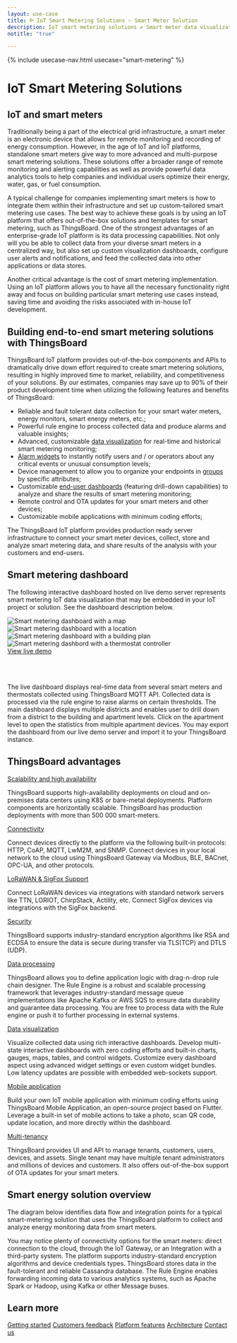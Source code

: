 ```yaml
---
layout: use-case
title: ᐉ IoT Smart Metering Solutions — Smart Meter Solution
description: IoT smart metering solutions ✔ Smart meter data visualization ⚫ ThingsBoard ➤ Remote monitoring and recording of energy consumption
notitle: "true"

---
```


{% include usecase-nav.html usecase="smart-metering" %}

<h1 class="usecase-title">IoT Smart Metering Solutions</h1>

## IoT and smart meters

Traditionally being a part of the electrical grid infrastructure, a smart meter is an electronic device that allows for remote monitoring and recording of energy consumption. 
However, in the age of IoT and IoT platforms, standalone smart meters give way to more advanced and multi-purpose smart metering solutions. 
These solutions offer a broader range of remote monitoring and alerting capabilities as well as provide powerful data analytics tools to help companies and individual users optimize their energy, water, gas, or fuel consumption.  

A typical challenge for companies implementing smart meters is how to integrate them within their infrastructure and set up custom-tailored smart metering use cases. 
The best way to achieve these goals is by using an IoT platform that offers out-of-the-box solutions and templates for smart metering, such as ThingsBoard. 
One of the strongest advantages of an enterprise-grade IoT platform is its data processing capabilities. 
Not only will you be able to collect data from your diverse smart meters in a centralized way, but also set up custom visualization dashboards, configure user alerts and notifications, and feed the collected data into other applications or data stores.

Another critical advantage is the cost of smart metering implementation. 
Using an IoT platform allows you to have all the necessary functionality right away and focus on building particular smart metering use cases instead, saving time and avoiding the risks associated with in-house IoT development.  


## Building end-to-end smart metering solutions with ThingsBoard

ThingsBoard IoT platform provides out-of-the-box components and APIs to dramatically drive down effort required to create smart metering solutions, 
resulting in highly improved time to market, reliability, and competitiveness of your solutions. 
By our estimates, companies may save up to 90% of their product development time when utilizing the following features and benefits of ThingsBoard:

  - Reliable and fault tolerant data collection for your smart water meters, energy monitors, smart energy meters, etc.;
  - Powerful rule engine to process collected data and produce alarms and valuable insights;  
  - Advanced, customizable [data visualization](/docs/user-guide/visualization/) for real-time and historical smart metering monitoring;
  - [Alarm widgets](/docs/user-guide/ui/widget-library/#alarm-widgets) to instantly notify users and / or operators about any critical events or unusual consumption levels;
  - Device management to allow you to organize your endpoints in [groups](/docs/user-guide/groups/) by specific attributes;
  - Customizable [end-user dashboards](/docs/user-guide/ui/dashboards/) (featuring drill-down capabilities) to analyze and share the results of smart metering monitoring;
  - Remote control and OTA updates for your smart meters and other devices;
  - Customizable mobile applications with minimum coding efforts;

The ThingsBoard IoT platform provides production ready server infrastructure to connect your smart meter devices, collect, store and analyze smart metering data, and share results of the analysis with your customers and end-users.

## Smart metering dashboard

The following interactive dashboard hosted on live demo server represents smart metering IoT data visualization that may be embedded in your IoT project or solution. See the dashboard description below.

<div class="usecase-carousel owl-carousel owl-theme">
    <div>
        <img class="item-image" src="/images/usecases/smart-metering/sm1.png" alt="Smart metering dashboard with a map">
    </div>
    <div>
        <img class="item-image" src="/images/usecases/smart-metering/sm2.png" alt="Smart metering dashboard with a location">
    </div>
    <div>
        <img class="item-image" src="/images/usecases/smart-metering/sm3.png" alt="Smart metering dashboard with a building plan">
    </div>
    <div>
        <img class="item-image" src="/images/usecases/smart-metering/sm4.png" alt="Smart metering dashbord with a thermostat controller">
    </div>
</div>

<div class="center" style="margin-bottom: 64px;">
    <a target="_blank" href="https://demo.thingsboard.io/dashboard/3a1026e0-83f6-11e7-b56d-c7f326cba909?publicId=322a2330-7c36-11e7-835d-c7f326cba909" class="button">View live demo</a>
</div>

The live dashboard displays real-time data from several smart meters and thermostats collected using ThingsBoard MQTT API. 
Collected data is processed via the rule engine to raise alarms on certain thresholds.
The main dashboard displays multiple districts and enables user to drill down from a district to the building and apartment levels. 
Click on the apartment level to open the statistics from multiple apartment devices. 
You may export the dashboard from our live demo server and import it to your ThingsBoard instance.

## ThingsBoard advantages
<section class="usecase-advantages">
    <div class="usecase-background">
        <div class="bottom-features1"></div><div class="bottom-features2"></div><div class="small11"></div><div class="small12"></div>
    </div>
    <div class="cards row">
        <div class="col-lg-6">
            <div class="block">
                <object data="/images/microservices-icon.svg"></object>
                <div>
                    <a class="title" href="/docs/reference/msa/">Scalability and high availability</a>
                    <p>ThingsBoard supports high-availability deployments on cloud and on-premises data centers using K8S or bare-metal deployments. Platform components are horizontally scalable. ThingsBoard has production deployments with more than 500 000 smart-meters.</p>
                </div>
            </div>
        </div>
        <div class="col-lg-6">
            <div class="block">
                <object data="/images/telemetry-icon.svg"></object>
                <div>
                    <a class="title" href="/docs/getting-started-guides/connectivity/">Connectivity</a>
                    <p>Connect devices directly to the platform via the following built-in protocols: HTTP, CoAP, MQTT, LwM2M, and SNMP. Connect devices in your local network to the cloud using ThingsBoard Gateway via Modbus, BLE, BACnet, OPC-UA, and other protocols.</p>
                </div>
            </div>
        </div>
        <div class="col-lg-6">
            <div class="block">
                <object data="/images/integration-icon.svg"></object>
                <div>
                    <a class="title" href="/docs/user-guide/integrations/">LoRaWAN & SigFox Support</a>
                    <p>Connect LoRaWAN devices via integrations with standard network servers like TTN, LORIOT, ChirpStack, Actility, etc. Connect SigFox devices via integrations with the SigFox backend.</p>
                </div>
            </div>
        </div>
        <div class="col-lg-6">
            <div class="block">
                <object data="/images/security-icon.svg"></object>
                <div>
                    <a class="title" href="/docs/pe/user-guide/ssl/http-over-ssl/">Security</a>
                    <p>ThingsBoard supports industry-standard encryption algorithms like RSA and ECDSA to ensure the data is secure during transfer via TLS(TCP) and DTLS (UDP).</p>
                </div>
            </div>
        </div>
        <div class="col-lg-6">
            <div class="block">
                <object data="/images/engine-icon.svg"></object>
                <div>
                    <a class="title" href="/docs/pe/user-guide/rule-engine-2-0/overview/">Data processing</a>
                    <p>ThingsBoard allows you to define application logic with drag-n-drop rule chain designer. The Rule Engine is a robust and scalable processing framework that leverages industry-standard message queue implementations like Apache Kafka or AWS SQS to ensure data durability and guarantee data processing. You are free to process data with the Rule engine or push it to further processing in external systems.</p>
                </div>
            </div>
        </div>
        <div class="col-lg-6">
            <div class="block">
                <object data="/images/visualization-icon.svg"></object>
                <div>
                    <a class="title" href="/docs/user-guide/dashboards/">Data visualization</a>
                    <p>Visualize collected data using rich interactive dashboards. Develop multi-state interactive dashboards with zero coding efforts and built-in charts, gauges, maps, tables, and control widgets. Customize every dashboard aspect using advanced widget settings or even custom widget bundles. Low latency updates are possible with embedded web-sockets support.</p>
                </div>
            </div>
        </div>
        <div class="col-lg-6">
            <div class="block">
                <object data="/images/phone-icon.svg"></object>
                <div>
                    <a class="title" href="/docs/mobile/">Mobile application</a>
                    <p>Build your own IoT mobile application with minimum coding efforts using ThingsBoard Mobile Application, an open-source project based on Flutter. Leverage a built-in set of mobile actions to take a photo, scan QR code, update location, and more directly within the dashboard.</p>
                </div>
            </div>
        </div>
        <div class="col-lg-6">
            <div class="block">
                <object data="/images/tenancy-icon.svg"></object>
                <div>
                    <a class="title" href="/docs/user-guide/entities-and-relations/">Multi-tenancy</a>
                    <p>ThingsBoard provides UI and API to manage tenants, customers, users, devices, and assets. Single tenant may have multiple tenant administrators and millions of devices and customers. It also offers out-of-the-box support of OTA updates for your smart meters.</p>
                </div>
            </div>
        </div>
    </div>
</section>

## Smart energy solution overview

The diagram below identifies data flow and integration points for a typical smart-metering solution that uses the ThingsBoard platform to collect and analyze energy monitoring data from smart meters.

<object width="100%" style="max-width: max-content; margin: 32px 0" data="/images/iot-use-cases/smart-energy-diagram.svg"></object>

You may notice plenty of connectivity options for the smart meters: direct connection to the cloud, through the IoT Gateway, or an Integration with a third-party system.
The platform supports industry-standard encryption algorithms and device credentials types. ThingsBoard stores data in the fault-tolerant and reliable Cassandra database. 
The Rule Engine enables forwarding incoming data to various analytics systems, such as Apache Spark or Hadoop, using Kafka or other Message buses.

## Learn more
<div class="usecases-bottom-nav">
    <a href="/docs/getting-started-guides/helloworld/" class="button">Getting started</a>
    <a href="/industries/smart-energy/" class="button">Customers feedback</a>
    <a href="/docs/#platform-features" class="button">Platform features</a>
    <a href="/docs/reference/" class="button">Architecture</a>
    <a href="/docs/contact-us/" class="button">Contact us</a>
</div>
